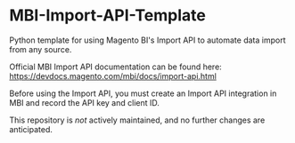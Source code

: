 # MBI-Import-API-Template
Python template for using Magento BI's Import API to automate data import from any source.

Official MBI Import API documentation can be found here: https://devdocs.magento.com/mbi/docs/import-api.html

Before using the Import API, you must create an Import API integration in MBI and record the API key and client ID.

This repository is _not_ actively maintained, and no further changes are anticipated.
